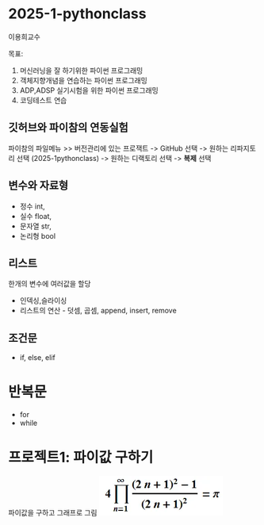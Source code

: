 # 2025-1-pythonclass
이용희교수

목표: 

1. 머신러닝을 잘 하기위한 파이썬 프로그래밍
2. 객체지향개념을 연습하는 파이썬 프로그래밍
3. ADP,ADSP 실기시험을 위한 파이썬 프로그래밍
4. 코딩테스트 연습

## 깃허브와 파이참의 연동실험
파이참의 파일메뉴 >> 버전관리에 있는 프로잭트 -> GitHub 선택
-> 원하는 리파지토리 선택 (2025-1pythonclass) -> 원하는 디랙토리 선택
-> **복제** 선택 

## 변수와 자료형
 - 정수 int, 
 - 실수 float, 
 - 문자열 str, 
 - 논리형 bool

## 리스트
한개의 변수에 여러값을 할당
- 인덱싱,슬라이싱
- 리스트의 연산 - 덧셈, 곱셈, append, insert, remove

## 조건문
- if, else, elif

# 반복문
- for 
- while

# 프로젝트1: 파이값 구하기
파이값을 구하고 그래프로 그림
![img.png](img.png)

 